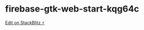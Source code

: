 # firebase-gtk-web-start-kqg64c

[Edit on StackBlitz ⚡️](https://stackblitz.com/edit/firebase-gtk-web-start-kqg64c)